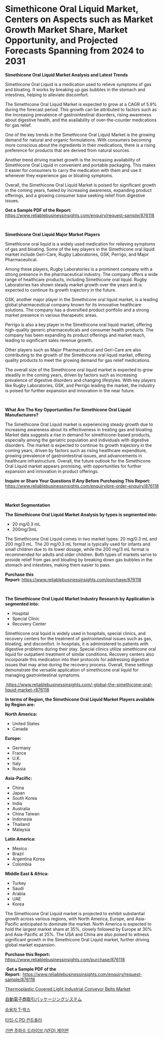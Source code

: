 <p><h1>Simethicone Oral Liquid Market, Centers on Aspects such as Market Growth Market Share, Market Opportunity, and Projected Forecasts Spanning from 2024 to 2031</h1></p><p><strong>Simethicone Oral Liquid Market Analysis and Latest Trends</strong></p>
<p><p>Simethicone Oral Liquid is a medication used to relieve symptoms of gas and bloating. It works by breaking up gas bubbles in the stomach and intestines, helping to alleviate discomfort.</p><p>The Simethicone Oral Liquid Market is expected to grow at a CAGR of 5.9% during the forecast period. This growth can be attributed to factors such as the increasing prevalence of gastrointestinal disorders, rising awareness about digestive health, and the availability of over-the-counter medications for gas relief.</p><p>One of the key trends in the Simethicone Oral Liquid Market is the growing demand for natural and organic formulations. With consumers becoming more conscious about the ingredients in their medications, there is a rising preference for products that are derived from natural sources.</p><p>Another trend driving market growth is the increasing availability of Simethicone Oral Liquid in convenient and portable packaging. This makes it easier for consumers to carry the medication with them and use it whenever they experience gas or bloating symptoms.</p><p>Overall, the Simethicone Oral Liquid Market is poised for significant growth in the coming years, fueled by increasing awareness, expanding product offerings, and a growing consumer base seeking relief from digestive issues.</p></p>
<p><strong>Get a Sample PDF of the Report:&nbsp;</strong> <a href="https://www.reliablebusinessinsights.com/enquiry/request-sample/876118">https://www.reliablebusinessinsights.com/enquiry/request-sample/876118</a></p>
<p>&nbsp;</p>
<p><strong>Simethicone Oral Liquid Major Market Players</strong></p>
<p><p>Simethicone oral liquid is a widely used medication for relieving symptoms of gas and bloating. Some of the key players in the Simethicone oral liquid market include Geri-Care, Rugby Laboratories, GSK, Perrigo, and Major Pharmaceutical.</p><p>Among these players, Rugby Laboratories is a prominent company with a strong presence in the pharmaceutical industry. The company offers a wide range of healthcare products, including Simethicone oral liquid. Rugby Laboratories has shown steady market growth over the years and is expected to continue its growth trajectory in the future.</p><p>GSK, another major player in the Simethicone oral liquid market, is a leading global pharmaceutical company known for its innovative healthcare solutions. The company has a diversified product portfolio and a strong market presence in various therapeutic areas.</p><p>Perrigo is also a key player in the Simethicone oral liquid market, offering high-quality generic pharmaceuticals and consumer health products. The company has been expanding its product offerings and market reach, leading to significant sales revenue growth.</p><p>Other players such as Major Pharmaceutical and Geri-Care are also contributing to the growth of the Simethicone oral liquid market, offering quality products to meet the growing demand for gas relief medications.</p><p>The overall size of the Simethicone oral liquid market is expected to grow steadily in the coming years, driven by factors such as increasing prevalence of digestive disorders and changing lifestyles. With key players like Rugby Laboratories, GSK, and Perrigo leading the market, the industry is poised for further expansion and innovation in the near future.</p></p>
<p>&nbsp;</p>
<p><strong>What Are The Key Opportunities For Simethicone Oral Liquid Manufacturers?</strong></p>
<p><p>The Simethicone Oral Liquid market is experiencing steady growth due to increasing awareness about its effectiveness in treating gas and bloating. Market data suggests a rise in demand for simethicone-based products, especially among the geriatric population and individuals with digestive disorders. The market is expected to continue its growth trajectory in the coming years, driven by factors such as rising healthcare expenditure, growing prevalence of gastrointestinal issues, and advancements in healthcare infrastructure. Overall, the future outlook for the Simethicone Oral Liquid market appears promising, with opportunities for further expansion and innovation in product offerings.</p></p>
<p><strong>Inquire or Share Your Questions If Any Before Purchasing This Report:</strong> <a href="https://www.reliablebusinessinsights.com/enquiry/pre-order-enquiry/876118">https://www.reliablebusinessinsights.com/enquiry/pre-order-enquiry/876118</a></p>
<p>&nbsp;</p>
<p><strong>Market Segmentation</strong></p>
<p><strong>The Simethicone Oral Liquid Market Analysis by types is segmented into:</strong></p>
<p><ul><li>20 mg/0.3 mL</li><li>200mg/3mL</li></ul></p>
<p><p>The Simethicone Oral Liquid comes in two market types: 20 mg/0.3 mL and 200 mg/3 mL. The 20 mg/0.3 mL format is typically used for infants and small children due to its lower dosage, while the 200 mg/3 mL format is recommended for adults and older children. Both types of markets serve to provide relief from gas and bloating by breaking down gas bubbles in the stomach and intestines, making them easier to pass.</p></p>
<p><strong>Purchase this Report:&nbsp;</strong><a href="https://www.reliablebusinessinsights.com/purchase/876118">https://www.reliablebusinessinsights.com/purchase/876118</a></p>
<p>&nbsp;</p>
<p><strong>The Simethicone Oral Liquid Market Industry Research by Application is segmented into:</strong></p>
<p><ul><li>Hospital</li><li>Special Clinic</li><li>Recovery Center</li></ul></p>
<p><p>Simethicone oral liquid is widely used in hospitals, special clinics, and recovery centers for the treatment of gastrointestinal issues such as gas, bloating, and discomfort. In hospitals, it is administered to patients with digestive problems during their stay. Special clinics utilize simethicone oral liquid for outpatient treatment of similar conditions. Recovery centers also incorporate this medication into their protocols for addressing digestive issues that may arise during the recovery process. Overall, these settings demonstrate the versatile application of simethicone oral liquid for managing gastrointestinal symptoms.</p></p>
<p><a href="https://www.reliablebusinessinsights.com/-global-the-simethicone-oral-liquid-market-r876118">&nbsp;https://www.reliablebusinessinsights.com/-global-the-simethicone-oral-liquid-market-r876118</a></p>
<p><strong>In terms of Region, the Simethicone Oral Liquid Market Players available by Region are:</strong></p>
<p>
    <p> <strong> North America: </strong>
        <ul>
            <li>United States</li>
            <li>Canada</li>
        </ul>
        </p> 
    <p> <strong> Europe: </strong>
        <ul>
            <li>Germany</li>
            <li>France</li>
            <li>U.K.</li>
            <li>Italy</li>
            <li>Russia</li>
        </ul>
        </p> 
    <p> <strong> Asia-Pacific: </strong>
        <ul>
            <li>China</li>
            <li>Japan</li>
            <li>South Korea</li>
            <li>India</li>
            <li>Australia</li>
            <li>China Taiwan</li>
            <li>Indonesia</li>
            <li>Thailand</li>
            <li>Malaysia</li>
        </ul>
        </p> 
    <p> <strong> Latin America: </strong>
        <ul>
            <li>Mexico</li>
            <li>Brazil</li>
            <li>Argentina Korea</li>
            <li>Colombia</li>
        </ul>
        </p> 
    <p> <strong> Middle East & Africa: </strong>
        <ul>
            <li>Turkey</li>
            <li>Saudi</li>
            <li>Arabia</li>
            <li>UAE</li>
            <li>Korea</li>
        </ul>
    </p>
    </p>
<p><p>The Simethicone Oral Liquid market is projected to exhibit substantial growth across various regions, with North America, Europe, and Asia-Pacific anticipated to dominate the market. North America is expected to hold the largest market share at 35%, closely followed by Europe at 30% and Asia-Pacific at 25%. The USA and China are also poised to witness significant growth in the Simethicone Oral Liquid market, further driving global market expansion.</p></p>
<p><strong>Purchase this Report: </strong><a href="https://www.reliablebusinessinsights.com/purchase/876118">https://www.reliablebusinessinsights.com/purchase/876118</a></p>
<p>&nbsp;<strong>Get a Sample PDF of the Report:&nbsp;&nbsp;</strong><a href="https://www.reliablebusinessinsights.com/enquiry/request-sample/876118">https://www.reliablebusinessinsights.com/enquiry/request-sample/876118</a></p>
<p><strong></strong></p>
<p><p><a href="https://github.com/bmorecock/Market-Research-Report-List-3/blob/main/thermoplastic-covered-light-industrial-conveyor-belts-market.md">Thermoplastic Covered Light Industrial Conveyor Belts Market</a></p><p><a href="https://github.com/ksxzwxabcuynh011/Market-Research-Report-List-2/blob/main/9617546119098.md">自動電子商取引パッケージングシステム</a></p><p><a href="https://github.com/TitusBoyer1/Market-Research-Report-List-1/blob/main/2273146112097.md">승용차 T-박스</a></p><p><a href="https://medium.com/@pepo3k/2024%EB%85%84%EB%B6%80%ED%84%B0-2031%EB%85%84%EA%B9%8C%EC%A7%80-11-%EC%9D%98-cagr%EB%A1%9C-%ED%99%95%EB%8C%80%EB%90%98%EA%B3%A0-%EC%9E%88%EB%8A%94-type-c-pd-%EC%BB%A8%ED%8A%B8%EB%A1%A4%EB%9F%AC-%EC%8B%9C%EC%9E%A5-%EA%B7%9C%EB%AA%A8%EC%97%90-%EB%8C%80%ED%95%9C-%ED%86%B5%EC%B0%B0%EB%A0%A5-50d5920d7b62">타입-C PD 컨트롤러</a></p><p><a href="https://github.com/RickyMetzDVM/Market-Research-Report-List-1/blob/main/3778204112098.md">가변 주파수 드라이브 (VFD) 제어판</a></p></p>
